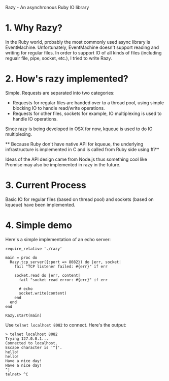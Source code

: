 Razy - An asynchronous Ruby IO library

# 1. Why Razy?

In the Ruby world, probably the most commonly used async library is EventMachine.
Unfortunately, EventMachine doesn't support reading and writing for regular files.
In order to support IO of all kinds of files (including regualr file, pipe, socket, etc.),
I tried to write Razy.

# 2. How's razy implemented?

Simple. Requests are separated into two categories:
- Requests for regular files are handed over to a thread pool, using simple blocking IO to handle read/write operations.
- Requests for other files, sockets for example, IO multiplexing is used to handle IO operations.

Since razy is being developed in OSX for now, kqueue is used to do IO multiplexing.

** Because Ruby don't have native API for kqueue, the underlying infrastructure is implemented in C and is called from Ruby side using ffi**

Ideas of the API design came from Node.js thus something cool like Promise may also be implemented in razy in the future.

# 3. Current Process

Basic IO for regular files (based on thread pool) and sockets (based on kqueue) have been implemented.

# 4. Simple demo

Here's a simple implementation of an echo server:

```
require_relative './razy'

main = proc do
  Razy.tcp_server({:port => 8082}) do |err, socket|
    fail "TCP listener failed: #{err}" if err

    socket.read do |err, content|
      fail "socket read error: #{err}" if err

      # echo
      socket.write(content)
    end
  end
end

Razy.start(main)
```

Use `telnet localhost 8082` to connect.
Here's the output:

```
> telnet localhost 8082
Trying 127.0.0.1...
Connected to localhost.
Escape character is '^]'.
hello!
hello!
Have a nice day!
Have a nice day!
^]
telnet> ^C
```
